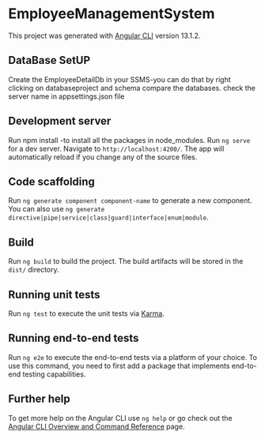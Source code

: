 # EmployeeManagementSystem

This project was generated with [Angular CLI](https://github.com/angular/angular-cli) version 13.1.2.

## DataBase SetUP
Create the EmployeeDetailDb in your SSMS-you can do that by right clicking on databaseproject and schema compare the databases.
check the server name in appsettings.json file

## Development server
Run npm install -to install all the packages in node_modules.
Run `ng serve` for a dev server. Navigate to `http://localhost:4200/`. The app will automatically reload if you change any of the source files.

## Code scaffolding

Run `ng generate component component-name` to generate a new component. You can also use `ng generate directive|pipe|service|class|guard|interface|enum|module`.

## Build

Run `ng build` to build the project. The build artifacts will be stored in the `dist/` directory.

## Running unit tests

Run `ng test` to execute the unit tests via [Karma](https://karma-runner.github.io).

## Running end-to-end tests

Run `ng e2e` to execute the end-to-end tests via a platform of your choice. To use this command, you need to first add a package that implements end-to-end testing capabilities.

## Further help

To get more help on the Angular CLI use `ng help` or go check out the [Angular CLI Overview and Command Reference](https://angular.io/cli) page.
